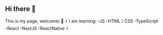 ## Hi there 👋

This is my page, welcome) 🌱
⚡ I am learning: 
  -JS 
  -HTML / CSS 
  -TypeScript 
  -React 
  -NextJS 
  -ReactNative 
⚡

<!--
**Pawlord/Pawlord** is a ✨ _special_ ✨ repository because its `README.md` (this file) appears on your GitHub profile.

Here are some ideas to get you started:

- 🔭 I’m currently working on ...
- 🌱 I’m currently learning ...
- 👯 I’m looking to collaborate on ...
- 🤔 I’m looking for help with ...
- 💬 Ask me about ...
- 📫 How to reach me: ...
- 😄 Pronouns: ...
- ⚡ Fun fact: ...
-->
